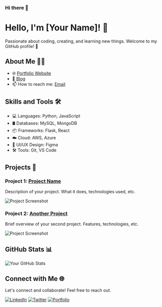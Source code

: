 ### Hi there 👋

<!--
**Roychen651/Roychen651** is a ✨ _special_ ✨ repository because its `README.md` (this file) appears on your GitHub profile.

Here are some ideas to get you started:

- 🔭 I’m currently working on ...
- 🌱 I’m currently learning ...
- 👯 I’m looking to collaborate on ...
- 🤔 I’m looking fr help with ...
- 💬 Ask me about ...
- 📫 How to reach me: ...
- 😄 Pronouns: ...
- ⚡ Fun fact: ...
-->

# Hello, I'm [Your Name]! 👋

Passionate about coding, creating, and learning new things. Welcome to my GitHub profile! 🚀

## About Me 🙋‍♂️

- 🌐 [Portfolio Website](https://www.yourwebsite.com)
- 📝 [Blog](https://www.medium.com/@yourusername)
- 📫 How to reach me: [Email](mailto:youremail@gmail.com)

## Skills and Tools 🛠️

- 💻 Languages: Python, JavaScript
- 🛢️ Databases: MySQL, MongoDB
- 📦 Frameworks: Flask, React
- ☁️ Cloud: AWS, Azure
- 🎨 UI/UX Design: Figma
- 🛠️ Tools: Git, VS Code

## Projects 🚀

### Project 1: [Project Name](https://github.com/yourusername/project1)
Description of your project. What it does, technologies used, etc.

![Project Screenshot](project1-screenshot.png)

### Project 2: [Another Project](https://github.com/yourusername/project2)
Brief overview of your second project. Features, technologies, etc.

![Project Screenshot](project2-screenshot.png)

## GitHub Stats 📊

![Your GitHub Stats](https://github-readme-stats.vercel.app/api?username=yourusername&show_icons=true&theme=dracula)

## Connect with Me 🌐

Let's connect and collaborate! Feel free to reach out.

[![LinkedIn](https://img.shields.io/badge/-LinkedIn-blue?style=flat-square&logo=linkedin&logoColor=white&link=https://www.linkedin.com/in/yourusername/)](https://www.linkedin.com/in/yourusername/)
[![Twitter](https://img.shields.io/badge/-Twitter-1DA1F2?style=flat-square&logo=twitter&logoColor=white&link=https://twitter.com/yourusername)](https://twitter.com/yourusername)
[![Portfolio](https://img.shields.io/badge/-Portfolio-brightgreen?style=flat-square&link=https://www.yourwebsite.com)](https://www.yourwebsite.com)


